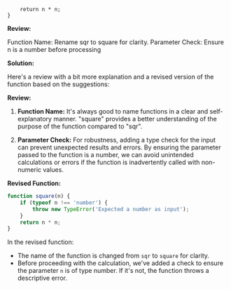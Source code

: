```function sqr(n) {
    return n * n;
}
```

**Review:**

Function Name: Rename sqr to square for clarity.
Parameter Check: Ensure n is a number before processing

**Solution:**

Here's a review with a bit more explanation and a revised version of the function based on the suggestions:

**Review:**

1. **Function Name:** It's always good to name functions in a clear and self-explanatory manner. "square" provides a better understanding of the purpose of the function compared to "sqr".

2. **Parameter Check:** For robustness, adding a type check for the input can prevent unexpected results and errors. By ensuring the parameter passed to the function is a number, we can avoid unintended calculations or errors if the function is inadvertently called with non-numeric values.

**Revised Function:**

```javascript
function square(n) {
    if (typeof n !== 'number') {
        throw new TypeError('Expected a number as input');
    }
    return n * n;
}
```

In the revised function:

- The name of the function is changed from `sqr` to `square` for clarity.
- Before proceeding with the calculation, we've added a check to ensure the parameter `n` is of type number. If it's not, the function throws a descriptive error.
